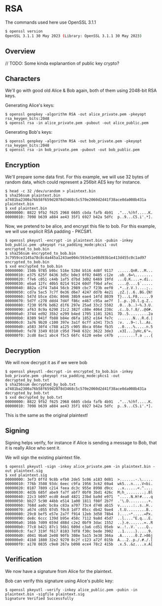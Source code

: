 # RSA

The commands used here use OpenSSL 3.1.1

```sh
$ openssl version
OpenSSL 3.1.1 30 May 2023 (Library: OpenSSL 3.1.1 30 May 2023)
```

## Overview

// TODO: Some kinda explanantion of public key crypto?

## Characters

We'll go with good old Alice & Bob again, both of them using 2048-bit RSA keys.

Generating Alice's keys:

```
$ openssl genpkey -algorithm RSA -out alice_private.pem -pkeyopt rsa_keygen_bits:2048
$ openssl rsa -in alice_private.pem -pubout -out alice_public.pem
```

Generating Bob's keys:

```
$ openssl genpkey -algorithm RSA -out bob_private.pem -pkeyopt rsa_keygen_bits:2048
$ openssl rsa -in bob_private.pem -pubout -out bob_public.pem
```


## Encryption

We'll prepare some data first. For this example, we will use 32 bytes of random data, which could represent a 256bit AES key for instance.

```
$ head -c 32 /dev/urandom > plaintext.bin
$ sha256sum plaintext.bin 
a7481ba2300a76b58f659d2078d3468c5c570e2060d2d41f38ace0da008b431a  plaintext.bin
$ xxd plaintext.bin 
00000000: 8822 9fb2 f625 2968 6605 cbda fafb 4b91  ."...%)hf.....K.
00000010: 7098 b639 a884 ae43 35f1 6927 b42a 5dfc  p..9...C5.i'.*].
```

Now, we pretend to be alice, and encrypt this file to bob. For this example, we will use explicit RSA padding - PKCS#1.

```
$ openssl pkeyutl -encrypt -in plaintext.bin -pubin -inkey bob_public.pem -pkeyopt rsa_padding_mode:pkcs1 -out encrypted_to_bob.bin
$ sha256sum encrypted_to_bob.bin 
3c7959ce3145a78c8c4a445a1243ae004c593e51e08d93b1e413d455c0c1ad97  encrypted_to_bob.bin
$ xxd encrypted_to_bob.bin 
00000000: 150b 9785 b9bc 516e 528d b516 4d8f 9117  ......QnR...M...
00000010: e375 625f 0436 3d5c b0e3 0f02 0405 c12e  .ub_.6=\........
00000020: f7e6 c051 c44b 1af5 d7bd 3d02 6469 19fd  ...Q.K....=.di..
00000030: eba4 12fc 40b5 0214 9124 60df f9bd afec  ....@....$`.....
00000040: 882a c2f4 7a84 56cb 2989 cbc7 f23b eef0  .*..z.V.)....;..
00000050: cd7a 5ac5 7c7f 0e36 d6e7 4247 dd7b 4e21  .zZ.|..6..BG.{N!
00000060: 547d b5ce d34c 8046 38b9 eae4 14fd 8039  T}...L.F8......9
00000070: 5d7f c270 ddd4 7d4f f86c e467 c95a ae7f  ]..p..}O.l.g.Z..
00000080: f230 95f6 bd62 d1f6 297e 25ad 33c2 5502  .0...b..)~%.3.U.
00000090: af63 8c9a 6298 21c2 382f c88e 4064 238c  .c..b.!.8/..@d#.
000000a0: 3744 ed92 35b2 e299 b4ed 1705 1101 3261  7D..5.........2a
000000b0: 8389 941f fb88 b84e d6fa 1852 e164 fe7c  .......N...R.d.|
000000c0: 3a76 9b20 c100 397e 3a1f 6cff a341 73c5  :v. ..9~:.l..As.
000000d0: a583 30f4 c788 a125 c905 8bca 056e fb35  ..0....%.....n.5
000000e0: fe78 3349 0310 c95d 7948 632c 3622 3de3  .x3I...]yHc,6"=.
000000f0: 2cd8 8ac1 abc4 f5c5 66fc 6120 eebe c47b  ,.......f.a ...{
```

## Decryption

We will now decrypt it as if we were bob

```
$ openssl pkeyutl -decrypt -in encrypted_to_bob.bin -inkey bob_private.pem -pkeyopt rsa_padding_mode:pkcs1 -out decrypted_by_bob.txt
$ sha256sum decrypted_by_bob.txt 
a7481ba2300a76b58f659d2078d3468c5c570e2060d2d41f38ace0da008b431a  decrypted_by_bob.txt
$ xxd decrypted_by_bob.txt 
00000000: 8822 9fb2 f625 2968 6605 cbda fafb 4b91  ."...%)hf.....K.
00000010: 7098 b639 a884 ae43 35f1 6927 b42a 5dfc  p..9...C5.i'.*].
```

This is the same as the original plaintext!


## Signing

Signing helps verify, for instance if Alice is sending a message to Bob, that it is really Alice who sent it.

We will sign the existing plaintext file.

```
$ openssl pkeyutl -sign -inkey alice_private.pem -in plaintext.bin -out plaintext.sig
$ xxd plaintext.sig 
00000000: 3ef3 0ffd 9c8b efb0 2de5 5c06 a183 0d81  >.......-.\.....
00000010: 776b 3508 93dc 6eec c9fa 1956 3c62 69a4  wk5...n....V<bi.
00000020: 0187 7809 c214 feea dc3c 955e 8998 d9cc  ..x......<.^....
00000030: 4d3b 685f abe9 fa7f abf7 0bf0 3bd1 426c  M;h_........;.Bl
00000040: 22c3 b097 ecd0 4ea0 4821 23bd ba9d e971  ".....N.H!#....q
00000050: bb27 5c90 44bb e514 1a00 1811 f08f 2b7f  .'\.D.........+.
00000060: 768d aa0c bc8a c83a a707 73c4 d748 ab15  v......:..s..H..
00000070: a674 c055 07d5 f0c0 1df7 05cc db42 9ae4  .t.U.........B..
00000080: 29c0 bef5 e57e 2a7f f914 12eb 3d50 78b4  )....~*.....=Px.
00000090: de8c 6ccc 139d b95e 458c 7112 9a8d 45d7  ..l....^E.q...E.
000000a0: 16bb 7d09 659d d88d c2e2 0bf9 3dac 1552  ..}.e.......=..R
000000b0: 77c8 b421 87c1 56b1 609d c3a6 cd51 05eb  w..!..V.`....Q..
000000c0: fac7 319f f617 8103 7df8 f30c bede 3902  ..1.....}.....9.
000000d0: d041 9ba0 2e08 90fb 308e 5a15 3e38 366a  .A......0.Z.>86j
000000e0: 41b8 1880 32e2 9270 8c2f c123 a72f 015b  A...2..p./.#./.[
000000f0: a178 0835 c9e0 267a b098 ece4 78c2 415b  .x.5..&z....x.A[
```

## Verification

We now have a signature from Alice for the plaintext.

Bob can verify this signature using Alice's public key:

```
$ openssl pkeyutl -verify -inkey alice_public.pem -pubin -in plaintext.bin -sigfile plaintext.sig 
Signature Verified Successfully
```
